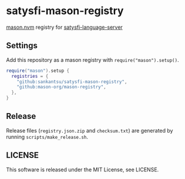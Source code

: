 # satysfi-mason-registry

[mason.nvm](https://github.com/williamboman/mason.nvim) registry for [satysfi-language-server](https://github.com/monaqa/satysfi-language-server)

## Settings

Add this repository as a mason registry with `require("mason").setup()`.

```lua
require("mason").setup {
  registries = {
    "github:sankantsu/satysfi-mason-registry",
    "github:mason-org/mason-registry",
  },
}
```

## Release

Release files (`registry.json.zip` and `checksum.txt`) are generated by running `scripts/make_release.sh`.

## LICENSE

This software is released under the MIT License, see LICENSE.
